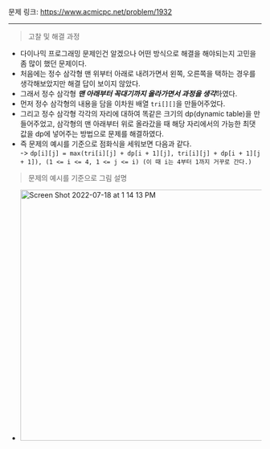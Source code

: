 문제 링크: https://www.acmicpc.net/problem/1932
- - -
> 고찰 및 해결 과정
- 다이나믹 프로그래밍 문제인건 알겠으나 어떤 방식으로 해결을 해야되는지 고민을 좀 많이 했던 문제이다.  
- 처음에는 정수 삼각형 맨 위부터 아래로 내려가면서 왼쪽, 오른쪽을 택하는 경우를 생각해보았지만 해결 답이 보이지 않았다.  
- 그래서 정수 삼각형 ***맨 아래부터 꼭대기까지 올라가면서 과정을 생각***하였다.  
- 먼저 정수 삼각형의 내용을 담을 이차원 배열 ```tri[][]```을 만들어주었다.  
- 그리고 정수 삼각형 각각의 자리에 대하여 똑같은 크기의 dp(dynamic table)을 만들어주었고, 삼각형의 맨 아래부터 위로 올라갔을 때 해당 자리에서의 가능한 최댓값을 dp에 넣어주는 방법으로 문제를 해결하였다.  
- 즉 문제의 예시를 기준으로 점화식을 세워보면 다음과 같다.  
  -> ```dp[i][j] = max(tri[i][j] + dp[i + 1][j], tri[i][j] + dp[i + 1][j + 1]), (1 <= i <= 4, 1 <= j <= i) (이 때 i는 4부터 1까지 거꾸로 간다.)```  

> 문제의 예시를 기준으로 그림 설명  
- <img width="1000" height="500" alt="Screen Shot 2022-07-18 at 1 14 13 PM" src="https://user-images.githubusercontent.com/75198221/179444422-17ebf953-9ff4-436d-987c-95c5792ee3b8.png">  
